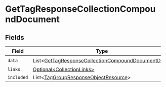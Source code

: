 # GetTagResponseCollectionCompoundDocument


## Fields

| Field                                                                                                                          | Type                                                                                                                           | Required                                                                                                                       | Description                                                                                                                    |
| ------------------------------------------------------------------------------------------------------------------------------ | ------------------------------------------------------------------------------------------------------------------------------ | ------------------------------------------------------------------------------------------------------------------------------ | ------------------------------------------------------------------------------------------------------------------------------ |
| `data`                                                                                                                         | List\<[GetTagResponseCollectionCompoundDocumentData](../../models/components/GetTagResponseCollectionCompoundDocumentData.md)> | :heavy_check_mark:                                                                                                             | N/A                                                                                                                            |
| `links`                                                                                                                        | [Optional\<CollectionLinks>](../../models/components/CollectionLinks.md)                                                       | :heavy_minus_sign:                                                                                                             | N/A                                                                                                                            |
| `included`                                                                                                                     | List\<[TagGroupResponseObjectResource](../../models/components/TagGroupResponseObjectResource.md)>                             | :heavy_minus_sign:                                                                                                             | N/A                                                                                                                            |